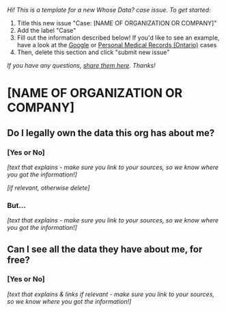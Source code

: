 _Hi! This is a template for a new Whose Data? case issue. To get started:_
1. Title this new issue "Case: [NAME OF ORGANIZATION OR COMPANY]"
2. Add the label "Case"
3. Fill out the information described below! If you'd like to see an example, have a look at the [Google](https://github.com/samanthaburton/whose_data/issues/7) or [Personal Medical Records (Ontario)](https://github.com/samanthaburton/whose_data/issues/6) cases
4. Then, delete this section and click "submit new issue"

_If you have any questions, [share them here](https://github.com/samanthaburton/whose_data/issues/22). Thanks!_

# [NAME OF ORGANIZATION OR COMPANY]

## Do I legally own the data this org has about me?
### [Yes or No]
_[text that explains - make sure you link to your sources, so we know where you got the information!]_

_[if relevant, otherwise delete]_
### But...
_[text that explains - make sure you link to your sources, so we know where you got the information!]_

## Can I see all the data they have about me, for free?
### [Yes or No]
_[text that explains & links if relevant - make sure you link to your sources, so we know where you got the information!]_
